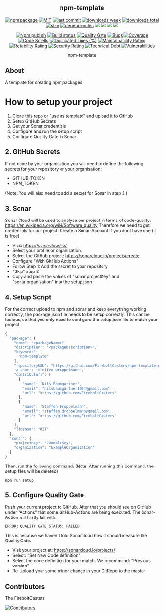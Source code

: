 <h2 align="center">
    npm-template
</h2>

<p align="center">
  <a href="https://badge.fury.io/js/packageName.svg"><img src="https://badge.fury.io/js/packageName.svg" alt="npm package" /></a>
  <a href="https://img.shields.io/github/license/organization/packageName"><img src="https://img.shields.io/github/license/organization/packageName" alt="MIT" /></a>
  <a href="https://img.shields.io/github/last-commit/organization/packageName?logo=git"><img src="https://img.shields.io/github/last-commit/organization/packageName?logo=git" alt="last commit" /></a>
  <a href="https://www.npmjs.com/package/packageName"><img src="https://img.shields.io/npm/dm/packageName.svg" alt="downloads week" /></a>
  <a href="https://www.npmjs.com/package/packageName"><img src="https://img.shields.io/npm/dt/packageName.svg" alt="downloads total" /></a>
  <a href="https://github.com/organization/packageName"><img src="https://shields.io/github/languages/code-size/organization/packageName" alt="size" /></a>
  <a href="https://david-dm.org/organization/packageName"><img src="https://david-dm.org/organization/packageName/status.svg" alt="dependencies" /></a>
  <a href="https://app.fossa.com/projects/git%2Bgithub.com%2Forganization%2FpackageName?ref=badge_shield" alt="FOSSA Status"><img src="https://app.fossa.com/api/projects/git%2Bgithub.com%2Forganization%2FpackageName.svg?type=shield"/></a>
  <a href="https://github.com/google/gts" alt="Google TypeScript Style"><img src="https://img.shields.io/badge/code%20style-google-blueviolet.svg"/></a>
  <a href="https://shields.io/" alt="Google TypeScript Style"><img src="https://img.shields.io/badge/uses-TypeScript-blue.svg"/></a>
  <a href="https://github.com/marketplace/actions/lint-action"><img src="https://img.shields.io/badge/uses-Lint%20Action-blue.svg"/></a>
</p>

<p align="center">
  <a href="https://github.com/organization/packageName/actions/workflows/npmPublish.yml"><img src="https://github.com/organization/packageName/actions/workflows/npmPublish.yml/badge.svg" alt="Npm publish" /></a>
  <a href="https://github.com/organization/packageName/actions/workflows/linter.yml"><img src="https://github.com/organization/packageName/actions/workflows/linter.yml/badge.svg" alt="Build status" /></a>
  <a href="https://sonarcloud.io/dashboard?id=sonarProjectKey"><img src="https://sonarcloud.io/api/project_badges/measure?project=sonarProjectKey&metric=alert_status" alt="Quality Gate" /></a>
  <a href="https://sonarcloud.io/dashboard?id=sonarProjectKey"><img src="https://sonarcloud.io/api/project_badges/measure?project=sonarProjectKey&metric=bugs" alt="Bugs" /></a>
  <a href="https://sonarcloud.io/dashboard?id=sonarProjectKey"><img src="https://sonarcloud.io/api/project_badges/measure?project=sonarProjectKey&metric=coverage" alt="Coverage" /></a>
  <a href="https://sonarcloud.io/dashboard?id=sonarProjectKey"><img src="https://sonarcloud.io/api/project_badges/measure?project=sonarProjectKey&metric=code_smells" alt="Code Smells" /></a>
  <a href="https://sonarcloud.io/dashboard?id=sonarProjectKey"><img src="https://sonarcloud.io/api/project_badges/measure?project=sonarProjectKey&metric=duplicated_lines_density" alt="Duplicated Lines (%)" /></a>
  <a href="https://sonarcloud.io/dashboard?id=sonarProjectKey"><img src="https://sonarcloud.io/api/project_badges/measure?project=sonarProjectKey&metric=sqale_rating" alt="Maintainability Rating" /></a>
  <a href="https://sonarcloud.io/dashboard?id=sonarProjectKey"><img src="https://sonarcloud.io/api/project_badges/measure?project=sonarProjectKey&metric=reliability_rating" alt="Reliability Rating" /></a>
  <a href="https://sonarcloud.io/dashboard?id=sonarProjectKey"><img src="https://sonarcloud.io/api/project_badges/measure?project=sonarProjectKey&metric=security_rating" alt="Security Rating" /></a>
  <a href="https://sonarcloud.io/dashboard?id=sonarProjectKey"><img src="https://sonarcloud.io/api/project_badges/measure?project=sonarProjectKey&metric=sqale_index" alt="Technical Debt" /></a>
  <a href="https://sonarcloud.io/dashboard?id=sonarProjectKey"><img src="https://sonarcloud.io/api/project_badges/measure?project=sonarProjectKey&metric=vulnerabilities" alt="Vulnerabilities" /></a>
</p>

<p align="center">
    npm-template
</p>

## About

A template for creating npm packages

# How to setup your project

1. Clone this repo or "use as template" and upload it to GitHub
2. Setup GitHub Secrets
2. Get your Sonar credentials
3. Configure and run the setup script
4. Configure Quality Gate in Sonar


## 2. GitHub Secrets

If not done by your organisation you will need to define the following secrets for your repository or your organisation:
- GITHUB_TOKEN
- NPM_TOKEN

(Note: You will also need to add a secret for Sonar in step 3.)


## 3. Sonar

Sonar Cloud will be used to analyse our project in terms of code-quality: https://en.wikipedia.org/wiki/Software_quality
Therefore we need to get credentials for our project. Create a Sonar-Account if you dont have one (it is free).

- Visit: https://sonarcloud.io/
- Select your profile or organisation.
- Select the GitHub project: https://sonarcloud.io/projects/create
- Configure "With GitHub Actions"
- Follow Step 1: Add the secret to your repository
- "Skip" step 2
- Copy and paste the values of "sonar.projectKey" and "sonar.organization" into the setup.json


## 4. Setup Script

For the correct upload to npm and sonar and keep everything working correctly, the package.json file needs to be setup correctly. This can be tedious, so that you only need to configure the setup.json file to match your project:

```javascript
{
  "package": {
    "name": "<packageName>",
    "description": "<packageDescription>",
    "keywords": [
      "npm-template"
    ],
    "repositoryURL": "https://github.com/FireboltCasters/npm-template.git",
    "author": "Steffen Droppelmann",
    "contributors": [
      {
        "name": "Nils Baumgartner",
        "email": "nilsbaumgartner1994@gmail.com",
        "url": "https://github.com/FireboltCasters"
      },
      {
        "name": "Steffen Droppelmann",
        "email": "steffen.droppelmann@gmail.com",
        "url": "https://github.com/FireboltCasters"
      }
    ],
    "license": "MIT"
  },
  "sonar": {
    "projectKey": "ExampleKey",
    "organization": "ExampleOrganization"
  }
}
```

Then, run the following command:
(Note: After running this command, the setup files will be deleted)

```
npm run setup
```

## 5. Configure Quality Gate

Push your current project to GitHub. After that you should see on GitHub under "Actions" that some GitHub-Actions are being executed. The Sonar-Action will firstly fail with: 
```
ERROR: QUALITY GATE STATUS: FAILED
```
This is because we haven't told Sonarcloud how it should measure the Quality Gate.

- Visit your project at: https://sonarcloud.io/projects/
- Select: "Set New Code definition"
- Select the code definition for your match. We recommend: "Previous version"
- Re-Upload your some minor change in your GitRepo to the master


## Contributors

The FireboltCasters

<a href="https://github.com/organization/packageName"><img src="https://contrib.rocks/image?repo=organization/packageName" alt="Contributors" /></a>
